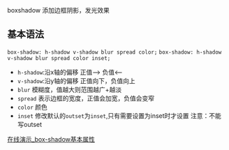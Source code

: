 boxshadow 添加边框阴影，发光效果


## 基本语法 
`box-shadow: h-shadow v-shadow blur spread color;`
`box-shadow: h-shadow v-shadow blur spread color inset;`

- `h-shadow`:沿x轴的偏移
正值--> 负值<--
- `v-shadow`:沿y轴的偏移
正值向下，负值向上
- `blur`
模糊度，值越大则范围越广+越淡
- `spread`
表示边框的宽度，正值会加宽，负值会变窄
- `color`
颜色
- `inset`
修改默认的`outset`为`inset`,只有需要设置为inset时才设置
注意：不能写outset

[在线演示_box-shadow基本属性](http://jsfiddle.net/GenweiWu/gexhyq38/)
